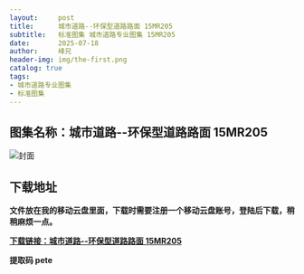```yaml
---
layout:     post
title:      城市道路--环保型道路路面 15MR205
subtitle:   标准图集 城市道路专业图集 15MR205
date:       2025-07-18
author:     峰兄
header-img: img/the-first.png
catalog: true
tags:
- 城市道路专业图集
- 标准图集
---
```

## 图集名称：城市道路--环保型道路路面 15MR205
![封面](https://pic1.imgdb.cn/item/6878b21b58cb8da5c8be5e84.jpg)


## 下载地址 
**文件放在我的移动云盘里面，下载时需要注册一个移动云盘账号，登陆后下载，稍稍麻烦一点。**  
  
[**下载链接：城市道路--环保型道路路面 15MR205**](https://caiyun.139.com/w/i/2oxwE75xqQ6rt)


**提取码 pete**

